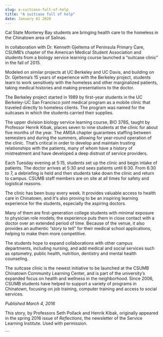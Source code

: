 ```yaml
---
slug: a-suitcase-full-of-help
title: "A suitcase full of help"
date: January 01 2020
---
```


 
<p>
  Cal State Monterey Bay students are bringing health care to the homeless in
  the Chinatown area of Salinas.
</p>
<p>
  In collaboration with Dr. Kenneth Gjeltema of Peninsula Primary Care, CSUMB’s
  chapter of the American Medical Student Association and students from a
  biology service learning course launched a “suitcase clinic” in the fall of
  2015.
</p>
<p>
  Modeled on similar projects at UC Berkeley and UC Davis, and building on Dr.
  Gjeltema’s 15 years of experience with the Berkeley project, students learn to
  work sensitively with the homeless and other marginalized patients, taking
  medical histories and making presentations to the doctor.
</p>
<p>
  The Berkeley project started in 1989 by first&#45;year students in the UC
  Berkeley&#45;UC San Francisco joint medical program as a mobile clinic that
  traveled directly to homeless clients. The program was named for the suitcases
  in which the students carried their supplies.
</p>
<p>
  The upper division biology service learning course, BIO 378S, taught by
  Professor Henrik Kibak, places seven to nine students at the clinic for about
  five months of the year. The AMSA chapter guarantees staffing between
  semesters and during the summers, allowing for year&#45;round operation of the
  clinic. That’s critical in order to develop and maintain trusting
  relationships with the patients, many of whom have a history of mistreatment
  and have developed a deep distrust of service providers.
</p>
<p>
  Each Tuesday evening at 5:15, students set up the clinic and begin intake of
  patients. The doctor arrives at 5:30 and sees patients until 6:30. From 6:30
  to 7, a debriefing is held and then students take down the clinic and return
  to campus. CSUMB staff members are on site at all times for safety and
  logistical reasons.
</p>
<p>
  The clinic has been busy every week. It provides valuable access to health
  care in Chinatown, and it's also proving to be an inspiring learning
  experience for the students, especially the aspiring doctors.
</p>
<p>
  Many of them are first&#45;generation college students with minimal exposure
  to physician role models; the experience puts them in close contact with a
  doctor over an extended period of time. Because of the venue, it also provides
  an authentic “story to tell” for their medical school applications, helping to
  make them more competitive.
</p>
<p>
  The students hope to expand collaborations with other campus departments,
  including nursing, and add medical and social services such as optometry,
  public health, nutrition, dentistry and mental health counseling.
</p>
<p>
  The suitcase clinic is the newest initiative to be launched at the CSUMB
  Chinatown Community Learning Center, and is part of the university’s expanded
  focus on health and wellness in the neighborhood. Since 2006, CSUMB students
  have helped to support a variety of programs in Chinatown, focusing on job
  training, computer training and access to social services.
</p>
<p><em>Published March 4, 2016</em></p>
<p>
  This story, by Professors Seth Pollack and Henrik Kibak, originally appeared
  in the spring 2016 issue of <em>Reflections</em>, the newsletter of the
  Service Learning Institute. Used with permission.
</p>
```
